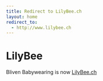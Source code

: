 ```yaml
---
title: Redirect to LilyBee.ch
layout: home
redirect_to:
  - http://www.lilybee.ch
---
```


# LilyBee

Bliven Babywearing is now [LilyBee.ch](www.lilybee.ch)

